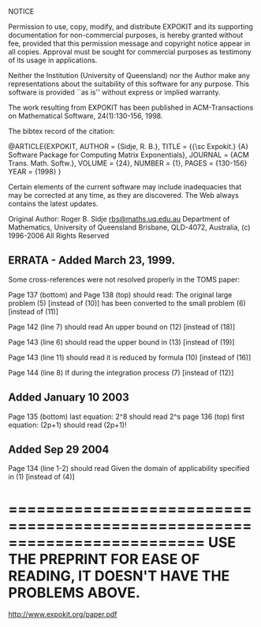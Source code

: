 NOTICE

Permission to use, copy, modify, and distribute EXPOKIT and its
supporting documentation for non-commercial purposes, is hereby
granted without fee, provided that this permission message and
copyright notice appear in all copies. Approval must be sought for
commercial purposes as testimony of its usage in applications.

Neither the Institution (University of Queensland) nor the Author
make any representations about the suitability of this software for
any purpose.  This software is provided ``as is'' without express or
implied warranty.

The work resulting from EXPOKIT has been published in ACM-Transactions
on Mathematical Software, 24(1):130-156, 1998.

The bibtex record of the citation:

@ARTICLE{EXPOKIT,
AUTHOR  = {Sidje, R. B.},
TITLE   = {{\sc Expokit.} {A} Software Package for
Computing Matrix Exponentials},
JOURNAL = {ACM Trans. Math. Softw.},
VOLUME  = {24},
NUMBER  = {1},
PAGES   = {130-156}
YEAR    = {1998}
}

Certain elements of the current software may include inadequacies
that may be corrected at any time, as they are discovered. The Web
always contains the latest updates.

Original Author:
Roger B. Sidje <rbs@maths.uq.edu.au>
Department of Mathematics, University of Queensland
Brisbane, QLD-4072, Australia, (c) 1996-2006 All Rights Reserved


ERRATA - Added March 23, 1999.
------------------------------
Some cross-references were not resolved properly in the TOMS paper:

Page 137 (bottom) and Page 138 (top) should read:
The original large problem (5)   [instead of (10)]
has been converted to the small problem (6)   [instead of (11)]

Page 142 (line 7) should read
An upper bound on (12)  [instead of (18)]

Page 143 (line 6) should read
the upper bound in (13)  [instead of (19)]

Page 143 (line 11) should read
it is reduced by formula (10)  [instead of (16)]

Page 144 (line 8)
If during the integration process (7) [instead of (12)]

Added January 10 2003
---------------------
Page 135 (bottom) last equation: 2^8 should read 2^s
page 136 (top) first equation: (2p+1) should read (2p+1)!

Added Sep 29 2004
-----------------
Page 134 (line 1-2) should read
Given the domain of applicability specified in (1) [instead of (4)]

=========================================================================
USE THE PREPRINT FOR EASE OF READING, IT DOESN'T HAVE THE PROBLEMS ABOVE.
=========================================================================
http://www.expokit.org/paper.pdf
